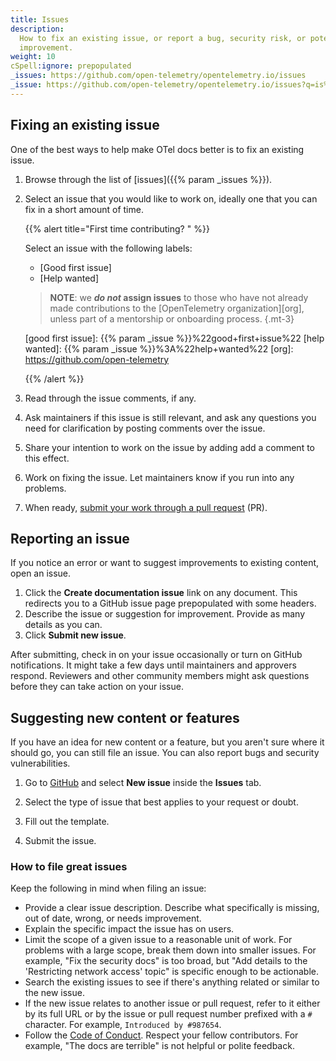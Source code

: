```yaml
---
title: Issues
description:
  How to fix an existing issue, or report a bug, security risk, or potential
  improvement.
weight: 10
cSpell:ignore: prepopulated
_issues: https://github.com/open-telemetry/opentelemetry.io/issues
_issue: https://github.com/open-telemetry/opentelemetry.io/issues?q=is%3Aissue+is%3Aopen+sort%3Aupdated-desc+label%3A
---
```


## Fixing an existing issue

One of the best ways to help make OTel docs better is to fix an existing issue.

1. Browse through the list of [issues]({{% param _issues %}}).
2. Select an issue that you would like to work on, ideally one that you can fix
   in a short amount of time.

   <!-- prettier-ignore -->
   <a name="first-issue"></a>
   {{% alert title="First time contributing? " %}}

   Select an issue with the following labels:

   - [Good first issue]
   - [Help wanted]

   <!-- prettier-ignore -->
   > **NOTE**: we **_do not_ assign issues** to those who
   > have not already made contributions to the [OpenTelemetry
   > organization][org], unless part of a mentorship or onboarding
   > process.
   {.mt-3}

   <!-- prettier-ignore -->
   [good first issue]: {{% param _issue %}}%22good+first+issue%22
   [help wanted]: {{% param _issue %}}%3A%22help+wanted%22
   [org]: https://github.com/open-telemetry

   {{% /alert %}}

3. Read through the issue comments, if any.
4. Ask maintainers if this issue is still relevant, and ask any questions you
   need for clarification by posting comments over the issue.
5. Share your intention to work on the issue by adding add a comment to this
   effect.
6. Work on fixing the issue. Let maintainers know if you run into any problems.
7. When ready, [submit your work through a pull request](../pull-requests) (PR).

## Reporting an issue

If you notice an error or want to suggest improvements to existing content, open
an issue.

1. Click the **Create documentation issue** link on any document. This redirects
   you to a GitHub issue page prepopulated with some headers.
2. Describe the issue or suggestion for improvement. Provide as many details as
   you can.
3. Click **Submit new issue**.

After submitting, check in on your issue occasionally or turn on GitHub
notifications. It might take a few days until maintainers and approvers respond.
Reviewers and other community members might ask questions before they can take
action on your issue.

## Suggesting new content or features

If you have an idea for new content or a feature, but you aren't sure where it
should go, you can still file an issue. You can also report bugs and security
vulnerabilities.

1. Go to
   [GitHub](https://github.com/open-telemetry/opentelemetry.io/issues/new/) and
   select **New issue** inside the **Issues** tab.

1. Select the type of issue that best applies to your request or doubt.

1. Fill out the template.

1. Submit the issue.

### How to file great issues

Keep the following in mind when filing an issue:

- Provide a clear issue description. Describe what specifically is missing, out
  of date, wrong, or needs improvement.
- Explain the specific impact the issue has on users.
- Limit the scope of a given issue to a reasonable unit of work. For problems
  with a large scope, break them down into smaller issues. For example, "Fix the
  security docs" is too broad, but "Add details to the 'Restricting network
  access' topic" is specific enough to be actionable.
- Search the existing issues to see if there's anything related or similar to
  the new issue.
- If the new issue relates to another issue or pull request, refer to it either
  by its full URL or by the issue or pull request number prefixed with a `#`
  character. For example, `Introduced by #987654`.
- Follow the
  [Code of Conduct](https://github.com/open-telemetry/community/blob/main/code-of-conduct.md).
  Respect your fellow contributors. For example, "The docs are terrible" is not
  helpful or polite feedback.
